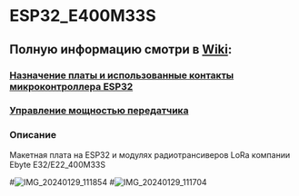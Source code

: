 # ESP32_E400M33S
## Полную информацию смотри в [Wiki](https://github.com/Ale-maker325/ESP32_E400M33S_BOARD/wiki):

### [Назначение платы и использованные контакты микроконтроллера ESP32](https://github.com/Ale-maker325/URAD32-LoRa/wiki)
### [Управление мощностью передатчика](https://github.com/Ale-maker325/URAD32-LoRa/wiki/%D0%A3%D0%BF%D1%80%D0%B0%D0%B2%D0%BB%D0%B5%D0%BD%D0%B8%D0%B5-%D0%BC%D0%BE%D1%89%D0%BD%D0%BE%D1%81%D1%82%D1%8C%D1%8E-%D0%BF%D0%B5%D1%80%D0%B5%D0%B4%D0%B0%D1%82%D1%87%D0%B8%D0%BA%D0%B0)
### Описание
Макетная плата на ESP32 и модулях радиотрансиверов LoRa компании Ebyte E32/E22_400M33S

#![IMG_20240129_111854](https://github.com/Ale-maker325/URAD32-LoRa/assets/75394336/ccfe7edf-15e4-4b7a-b3c6-74a4447217ab)
#![IMG_20240129_111704](https://github.com/Ale-maker325/URAD32-LoRa/assets/75394336/e0955806-aeb8-4d61-8fd3-d09c8576aecf)
